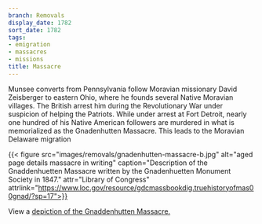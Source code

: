 ```yaml
---
branch: Removals
display_date: 1782
sort_date: 1782
tags:
- emigration
- massacres
- missions
title: Massacre
---
```


Munsee converts from Pennsylvania follow Moravian missionary David Zeisberger to eastern Ohio, where he founds several Native Moravian villages. The British arrest him during the Revolutionary War under suspicion of helping the Patriots. While under arrest at Fort Detroit, nearly one hundred of his Native American followers are murdered in what is memorialized as the Gnadenhutten Massacre. This leads to the Moravian Delaware migration

{{< figure src="images/removals/gnadenhutten-massacre-b.jpg" alt="aged page details massacre in writing" caption="Description of the Gnaddenhuetten Massacre written by the Gnadenhuetten Monument Society in 1847." attr="Library of Congress" attrlink="https://www.loc.gov/resource/gdcmassbookdig.truehistoryofmas00gnad/?sp=17">}}

View a [depiction of the Gnaddenhutten Massacre.](https://commons.wikimedia.org/wiki/File:GnadenhuttenMassacre1852.png#/media/File:GnadenhuttenMassacre1852.png)
